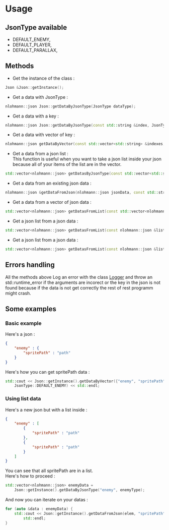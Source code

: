 [logger]: ../logger.md
# Usage

## JsonType available
- DEFAULT_ENEMY,
- DEFAULT_PLAYER,
- DEFAULT_PARALLAX,

## Methods

- Get the instance of the class :
```cpp
Json &Json::getInstance();
```

- Get a data with JsonType :
```cpp
nlohmann::json Json::getDataByJsonType(JsonType dataType);
```

- Get a data with a key :
```cpp
nlohmann::json Json::getDataByJsonType(const std::string &index, JsonType dataType);
```

- Get a data with vector of key :
```cpp
nlohmann::json getDataByVector(const std::vector<std::string> &indexes, JsonType dataType);
```

- Get a data from a json list :  
This function is useful when you want to take a json list inside your json because all of your items of the list are in the vector.
```cpp
std::vector<nlohmann::json> getDatasByJsonType(const std::vector<std::string> &indexes, JsonType dataType);
```

- Get a data from an existing json data :
```cpp
nlohmann::json &getDataFromJson(nlohmann::json jsonData, const std::string &index);
```

- Get a data from a vector of json data :
```cpp
std::vector<nlohmann::json> getDatasFromList(const std::vector<nlohmann::json> &list, const std::string &key);
```

- Get a json list from a json data :
```cpp
std::vector<nlohmann::json> getDatasFromList(const nlohmann::json &list, const std::string &key);
```

- Get a json list from a json data :
```cpp
std::vector<nlohmann::json> getDatasFromList(const nlohmann::json &list);
```

## Errors handling
All the methods above Log an error with the class [Logger][logger] and throw an std::runtime_error if the arguments are incorect or the key in the json is not found because if the data is not get correctly the rest of rest programm might crash.

## Some examples

### Basic example
Here's a json :  
```json
{
    "enemy" : {
        "spritePath" : "path"
    }
}
```
Here's how you can get spritePath data :
```cpp
std::cout << Json::getInstance().getDataByVector({"enemy", "spritePath"},  
    JsonType::DEFAULT_ENEMY) << std::endl;
```

### Using list data
Here's a new json but with a list inside :
```json
{
    "enemy" : [
        {
            "spritePath" : "path"
        },
        {
            "spritePath" : "path"
        }
    ]
}
```
You can see that all spritePath are in a list.  
Here's how to proceed :
```cpp
std::vector<nlohmann::json> enemyData =  
    Json::getInstance().getDataByJsonType("enemy", enemyType);
```
And now you can iterate on your datas :
```cpp
for (auto &data : enemyData) {
    std::cout << Json::getInstance().getDataFromJson(elem, "spritePath") <<  
        std::endl;
}
```
